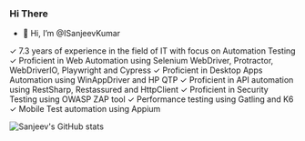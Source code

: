 ### Hi There 

- 👋 Hi, I’m @ISanjeevKumar

✓ 7.3 years of experience in the field of IT with focus on Automation Testing
✓ Proficient in Web Automation using Selenium WebDriver, Protractor, WebDriverIO, Playwright and Cypress
✓ Proficient in Desktop Apps Automation using WinAppDriver and HP QTP
✓ Proficient in API automation using RestSharp, Restassured and HttpClient
✓ Proficient in Security Testing using OWASP ZAP tool
✓ Performance testing using Gatling and K6
✓ Mobile Test automation using Appium

![Sanjeev's GitHub stats](https://github-readme-stats.vercel.app/api?username=ISanjeevKumar&hide=contribs,prs)
